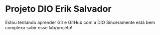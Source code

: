 # Projeto DIO Erik Salvador


Estou tentando aprender Git e GitHub com a DIO
Sinceramente está bem complexo subir esse lab/projeto!
